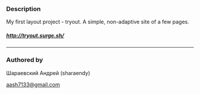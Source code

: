### Description

My first layout project - tryout. A simple, non-adaptive site of a few pages. 

##### http://tryout.surge.sh/

------



### Authored by

Шараевский Андрей (sharaendy)

aash7133@gmail.com
